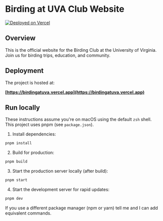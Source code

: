 # Birding at UVA Club Website

[![Deployed on Vercel](https://img.shields.io/badge/Deployed%20on-Vercel-black?style=for-the-badge&logo=vercel)](https://birdingatuva.vercel.app)

## Overview

This is the official website for the Birding Club at the University of Virginia. Join us for birding trips, education, and community.

## Deployment

The project is hosted at:

**[https://birdingatuva.vercel.app](https://birdingatuva.vercel.app)**

## Run locally

These instructions assume you're on macOS using the default `zsh` shell. This project uses pnpm (see `package.json`).

1. Install dependencies:

```bash
pnpm install
```

2. Build for production:

```bash
pnpm build
```

3. Start the production server locally (after build):

```bash
pnpm start
```

4. Start the development server for rapid updates:

```bash
pnpm dev
```

If you use a different package manager (npm or yarn) tell me and I can add equivalent commands.
